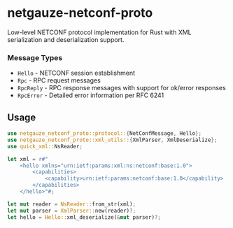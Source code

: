 # netgauze-netconf-proto

Low-level NETCONF protocol implementation for Rust with XML serialization and deserialization support.

### Message Types

- `Hello` - NETCONF session establishment
- `Rpc` - RPC request messages
- `RpcReply` - RPC response messages with support for ok/error responses
- `RpcError` - Detailed error information per RFC 6241

## Usage

```rust
use netgauze_netconf_proto::protocol::{NetConfMessage, Hello};
use netgauze_netconf_proto::xml_utils::{XmlParser, XmlDeserialize};
use quick_xml::NsReader;

let xml = r#"
    <hello xmlns="urn:ietf:params:xml:ns:netconf:base:1.0">
        <capabilities>
            <capability>urn:ietf:params:netconf:base:1.0</capability>
        </capabilities>
    </hello>"#;

let mut reader = NsReader::from_str(xml);
let mut parser = XmlParser::new(reader)?;
let hello = Hello::xml_deserialize(&mut parser)?;
```
